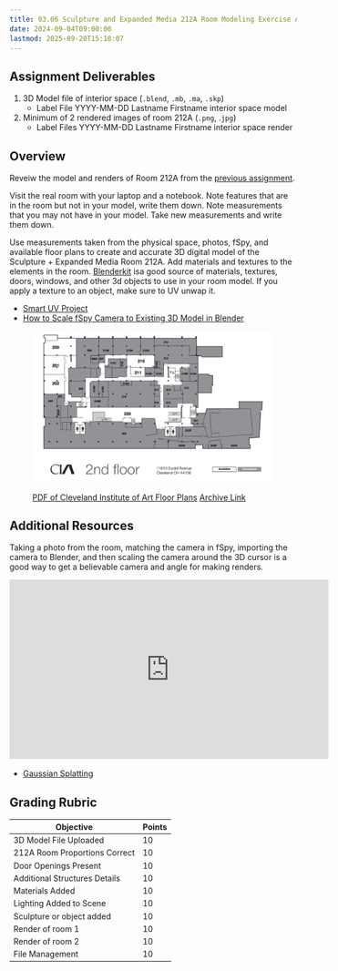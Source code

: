 ```yaml
---
title: 03.06 Sculpture and Expanded Media 212A Room Modeling Exercise Assignment
date: 2024-09-04T09:00:00
lastmod: 2025-09-20T15:10:07
---
```


## Assignment Deliverables

1. 3D Model file of interior space (`.blend`, `.mb`, `.ma`, `.skp`)
   - Label File YYYY-MM-DD Lastname Firstname interior space model
2. Minimum of 2 rendered images of room 212A (`.png`, .`jpg`)
   - Label Files YYYY-MM-DD Lastname Firstname interior space render

## Overview

Reveiw the model and renders of Room 212A from the [previous assignment](../03-floor-plan-to-3d-model/03-06-sculpture-and-expanded-media-room-212a-modeling-exercise-assignment.md).

Visit the real room with your laptop and a notebook. Note features that are in the room but not in your model, write them down. Note measurements that you may not have in your model. Take new measurements and write them down.

Use measurements taken from the physical space, photos, fSpy, and available floor plans to create and accurate 3D digital model of the Sculpture + Expanded Media Room 212A. Add materials and textures to the elements in the room. [Blenderkit](../../../../3d-modeling/blender/install-blenderkit-blender.md) isa good source of materials, textures, doors, windows, and other 3d objects to use in your room model. If you apply a texture to an object, make sure to UV unwap it.

- [Smart UV Project](../../../../3d-modeling/blender/smart-uv-project-blender.md)
- [How to Scale fSpy Camera to Existing 3D Model in Blender](../../../../3d-modeling/blender/scale-fspy-camera-to-existing-3d-model-in-blender.md)

<figure>

![CIA 2nd Floor Plan](../03-floor-plan-to-3d-model/CIA-All-Floors-28-Oct-2022.jpg)

<figcaption>
 
[PDF of Cleveland Institute of Art Floor Plans](../03-floor-plan-to-3d-model/CIA-All-Floors-28-Oct-2022.pdf) [Archive Link](../03-floor-plan-to-3d-model/CIA-All-Floors-28-Oct-2022.pdf)

</figcaption>
</figure>

## Additional Resources

Taking a photo from the room, matching the camera in fSpy, importing the camera to Blender, and then scaling the camera around the 3D cursor is a good way to get a believable camera and angle for making renders.

<div class="iframe-16-9-container">
<iframe class="youTubeIframe" width="560" height="315" src="https://www.youtube.com/embed/okPjal2aFG4" title="YouTube video player" frameborder="0" allow="accelerometer; autoplay; clipboard-write; encrypted-media; gyroscope; picture-in-picture; web-share" referrerpolicy="strict-origin-when-cross-origin" allowfullscreen></iframe>
</div>

- [Gaussian Splatting](../../../../3d-modeling/gaussian-splatting.md)

## Grading Rubric

<div class="responsive-table-markdown">

| Objective                     | Points |
| ----------------------------- | ------ |
| 3D Model File Uploaded        | 10     |
| 212A Room Proportions Correct | 10     |
| Door Openings Present         | 10     |
| Additional Structures Details | 10     |
| Materials Added               | 10     |
| Lighting Added to Scene       | 10     |
| Sculpture or object added     | 10     |
| Render of room 1              | 10     |
| Render of room 2              | 10     |
| File Management               | 10     |

</div>

